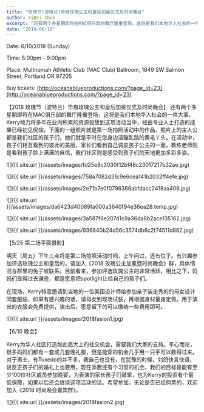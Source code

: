 ```yaml
---
title: "玫瑰节(波特兰)华裔玫瑰公主和皇后加冕仪式及时尚晚会"
author: XiBei Zhao
excerpt: "还有两个多星期即将在MAC俱乐部的舞厅隆重登场，这将是我们本地华人社会的一件大事，Kerry倾力将多年在业内累积的资源投放到这项活动当中，经由专业人士打造的成果已经初见倪端，下面的一组照片就是第一场拍照活动中的作品，照片上的主人公都是我们社区的孩子们，她们就是平时在您身边活蹦乱跳的黄毛丫头。在活动中，孩子们相互看到的彼此的美丽，家长们看到自己调皮孩子公主的一面，教练老师则是看到孩子脸上满满的自信，我们社区则是感受到孩子们的天地更加多彩。"
date: "2018-06-10"
---
```


Date: 6/10/2018 (Sunday)

Time: 5:00pm - 9:00pm

Place: Multnomah Athletic Club (MAC Club) Ballroom, 1849 SW Salmon Street, Portland OR 97205

Buy tickets: [http://oceanablueproductions.com/?page_id=23](http://oceanablueproductions.com/?page_id=23)


【2018 玫瑰节（波特兰）华裔玫瑰公主和皇后加冕仪式及时尚晚会】 还有两个多星期即将在MAC俱乐部的舞厅隆重登场，这将是我们本地华人社会的一件大事，Kerry倾力将多年在业内积累的资源投放到这项活动当中，经由专业人士打造的成果已经初见倪端，下面的一组照片就是第一场拍照活动中的作品，照片上的主人公都是我们社区的孩子们，她们就是平时在您身边活蹦乱跳的黄毛丫头。在活动中，孩子们相互看到的彼此的美丽，家长们看到自己调皮孩子公主的一面，教练老师则是看到孩子脸上满满的自信，我们社区则是感受到孩子们的天地更加多彩多姿。

![]({{ site.url }}/assets/images/fd25e9c3030f12bf48c23017217b32ae.jpg)

![]({{ site.url }}/assets/images/758a7082d31c9e6cea141b2032ff4efe.jpg)

![]({{ site.url }}/assets/images/2e71b7e0f0796366abfdacc2418aa406.jpg)

![]({{ site.url }}/assets/images/da6423d40089fa000a3640f94e36ea28.temp.jpg)

![]({{ site.url }}/assets/images/3a587f6e207d1c9a36da8b2ace135162.jpg)

![]({{ site.url }}/assets/images/936840b24d56c3574db6c2f74511d882.jpg)

【5/25 第二场平面摄影】

明天（周五）下午三点将是第二场拍照活动时间，上午问过，还有位子。有兴趣参加评选玫瑰公主和皇后的，请加入《2018 玫瑰公主加冕暨时尚晚会》群，具体情况与群里的兔子坡联系。目前看来，参加评选玫瑰公主的非常活跃，相比之下，妈妈们显得过去谦逊，都是愿意把spotlight让给自己的孩子们。

在现场，Kerry特意邀请到当地的一位美国设计师给参加亲子装走秀的的母女设计同套服装，如果有感兴趣的话，请母女到现场试装，再根据身材量身定做。用于演出的衣服会免费提供，演出后，愿意留下的可以缴纳一些费用即可。

![]({{ site.url }}/assets/images/2018fasion1.jpg)

【6/10 晚会】

Kerry为华人社区打造如此高大上的社交机会，需要我们大家的支持。平心而论，很多妈妈们都有一套或几套晚礼服，但是能穿的机会几乎用一只手可以数得过来。对于男士，有Tuxedo的并不多，我自己也没有，在犹豫的时候，刘鸽快言快语，说反正孩子们的婚礼上也要用，现在添置还有个习惯的机会。我们的目标是能有至少100位社区成员参加晚宴，为表演的家长孩子们鼓掌，也为Kerry的投资有个最低保障，如果以后还会继续这项活动的话。希望参加，无论是否已经购票的，欢迎加入《2018 时尚晚会嘉宾群》。

![]({{ site.url }}/assets/images/2018fasion2.jpg)
